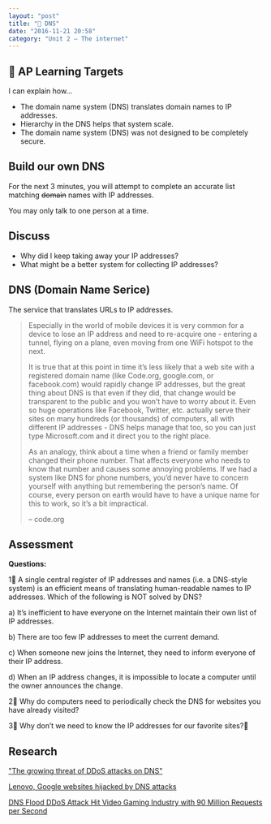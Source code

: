 ```yaml
---
layout: "post"
title: "📛 DNS"
date: "2016-11-21 20:58"
category: "Unit 2 – The internet"
---
```


## 🎯 AP Learning Targets
I can explain how...

- The domain name system (DNS) translates domain names to IP addresses.
- Hierarchy in the DNS helps that system scale.
- The domain name system (DNS) was not designed to be completely secure.

## Build our own DNS

For the next 3 minutes, you will attempt to complete an accurate list matching ~~domain~~ names with IP addresses.

You may only talk to one person at a time.

## Discuss
- Why did I keep taking away your IP addresses?
- What might be a better system for collecting IP addresses?

## DNS (Domain Name Serice)
The service that translates URLs to IP addresses.

> Especially in the world of mobile devices it is very common for a device to lose an IP address and need to re-acquire one - entering a tunnel, flying on a plane, even moving from one WiFi hotspot to the next.
>
> It is true that at this point in time it’s less likely that a web site with a registered domain name (like Code.org, google.com, or facebook.com) would rapidly change IP addresses, but the great thing about DNS is that even if they did, that change would be transparent to the public and you won’t have to worry about it. Even so huge operations like Facebook, Twitter, etc. actually serve their sites on many hundreds (or thousands) of computers, all with different IP addresses - DNS helps manage that too, so you can just type Microsoft.com and it direct you to the right place.
>
> As an analogy, think about a time when a friend or family member changed their phone number. That affects everyone who needs to know that number and causes some annoying problems. If we had a system like DNS for phone numbers, you’d never have to concern yourself with anything but remembering the person’s name. Of course, every person on earth would have to have a unique name for this to work, so it’s a bit impractical.
>
> – code.org

## Assessment

**Questions:**

1⃣ A single central register of IP addresses and names (i.e. a DNS-style system) is an efficient means of translating human-readable names to IP addresses. Which of the following is NOT solved by DNS?

a) It’s inefficient to have everyone on the Internet maintain their own list of IP addresses.

b) There are too few IP addresses to meet the current demand.

c) When someone new joins the Internet, they need to inform everyone of their IP address.

d) When an IP address changes, it is impossible to locate a computer until the owner announces the change.

2⃣ Why do computers need to periodically check the DNS for websites you have already visited?

3⃣ Why don’t we need to know the IP addresses for our favorite sites?

## Research
["The growing threat of DDoS attacks on DNS"](http://www.information-age.com/growing-threat-ddos-attacks-dns-123459033/)

[Lenovo, Google websites hijacked by DNS attacks](http://www.pcworld.com/article/2889392/like-google-in-vietnam-lenovo-tripped-up-by-a-dns-attack.html)

[DNS Flood DDoS Attack Hit Video Gaming Industry with 90 Million Requests per Second](http://thehackernews.com/2014/06/dns-flood-ddos-attack-hit-video-gaming.html)
